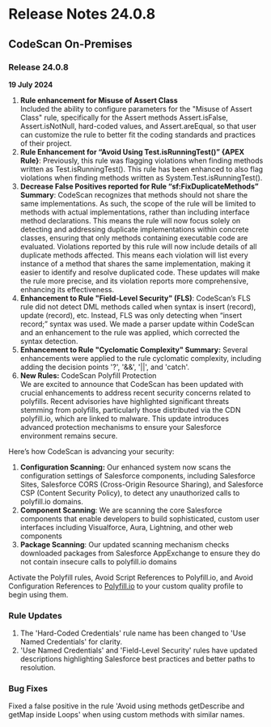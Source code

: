 # Release Notes 24.0.8

## CodeScan On-Premises&#x20;

### Release 24.0.8

**19 July 2024**

1. **Rule enhancement for Misuse of Assert Class**\
   Included the ability to configure parameters for the "Misuse of Assert Class" rule, specifically for the Assert methods Assert.isFalse, Assert.isNotNull, hard-coded values, and Assert.areEqual, so that user can customize the rule to better fit the coding standards and practices of their project.
2. **Rule Enhancement for “Avoid Using Test.isRunningTest()” {APEX Rule}**: Previously, this rule was flagging violations when finding methods written as Test.isRunningTest(). This rule has been enhanced to also flag violations when finding methods written as System.Test.isRunningTest().
3. **Decrease False Positives reported for Rule “sf:FixDuplicateMethods” Summary**: CodeScan recognizes that methods should not share the same implementations. As such, the scope of the rule will be limited to methods with actual implementations, rather than including interface method declarations. This means the rule will now focus solely on detecting and addressing duplicate implementations within concrete classes, ensuring that only methods containing executable code are evaluated. Violations reported by this rule will now include details of all duplicate methods affected. This means each violation will list every instance of a method that shares the same implementation, making it easier to identify and resolve duplicated code. These updates will make the rule more precise, and its violation reports more comprehensive, enhancing its effectiveness.
4. **Enhancement to Rule "Field-Level Security" (FLS)**: CodeScan’s FLS rule did not detect DML methods called when syntax is insert (record), update (record), etc. Instead, FLS was only detecting when “insert record;” syntax was used. We made a parser update within CodeScan and an enhancement to the rule was applied, which corrected the syntax detection.
5. **Enhancement to Rule "Cyclomatic Complexity" Summary:** Several enhancements were applied to the rule cyclomatic complexity, including adding the decision points '?', '&&', '||', and 'catch'.
6. **New Rules:** CodeScan Polyfill Protection \
   We are excited to announce that CodeScan has been updated with crucial enhancements to address recent security concerns related to polyfills. Recent advisories have highlighted significant threats stemming from polyfills, particularly those distributed via the CDN polyfill.io, which are linked to malware. This update introduces advanced protection mechanisms to ensure your Salesforce environment remains secure.

Here’s how CodeScan is advancing your security:

1. **Configuration Scanning:** Our enhanced system now scans the configuration settings of Salesforce components, including Salesforce Sites, Salesforce CORS (Cross-Origin Resource Sharing), and Salesforce CSP (Content Security Policy), to detect any unauthorized calls to polyfill.io domains.
2. **Component Scanning**: We are scanning the core Salesforce components that enable developers to build sophisticated, custom user interfaces including Visualforce, Aura, Lightning, and other web components
3. **Package Scanning**: Our updated scanning mechanism checks downloaded packages from Salesforce AppExchange to ensure they do not contain insecure calls to polyfill.io domains

Activate the Polyfill rules, Avoid Script References to Polyfill.io, and Avoid Configuration References to [Polyfill.io](http://polyfill.io/) to your custom quality profile to begin using them.

### Rule Updates

1. The 'Hard-Coded Credentials' rule name has been changed to 'Use Named Credentials' for clarity.
2. 'Use Named Credentials' and 'Field-Level Security' rules have updated descriptions highlighting Salesforce best practices and better paths to resolution.

### Bug Fixes

Fixed a false positive in the rule 'Avoid using methods getDescribe and getMap inside Loops' when using custom methods with similar names.
